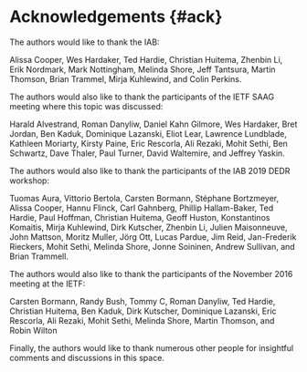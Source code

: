 # Acknowledgements {#ack}

The authors would like to thank the IAB:

Alissa Cooper,
Wes Hardaker,
Ted Hardie,
Christian Huitema,
Zhenbin Li,
Erik Nordmark,
Mark Nottingham,
Melinda Shore,
Jeff Tantsura,
Martin Thomson,
Brian Trammel,
Mirja Kuhlewind, and
Colin Perkins.

The authors would also like to thank the participants of the IETF SAAG
meeting where this topic was discussed:

Harald Alvestrand,
Roman Danyliw,
Daniel Kahn Gilmore, 
Wes Hardaker, 
Bret Jordan, 
Ben Kaduk, 
Dominique Lazanski, 
Eliot Lear, 
Lawrence Lundblade, 
Kathleen Moriarty,
Kirsty Paine, 
Eric Rescorla, 
Ali Rezaki, 
Mohit Sethi,
Ben Schwartz, 
Dave Thaler,
Paul Turner, 
David Waltemire,  and
Jeffrey Yaskin.

The authors would also like to thank the participants of the IAB 2019 DEDR
workshop:

Tuomas Aura,
Vittorio Bertola,
Carsten Bormann,
Stéphane Bortzmeyer,
Alissa Cooper,
Hannu Flinck,
Carl Gahnberg,
Phillip Hallam-Baker,
Ted Hardie,
Paul Hoffman,
Christian Huitema,
Geoff Huston,
Konstantinos Komaitis,
Mirja Kuhlewind,
Dirk Kutscher,
Zhenbin Li,
Julien Maisonneuve,
John Mattson,
Moritz Muller,
Jörg Ott,
Lucas Pardue,
Jim Reid,
Jan-Frederik Rieckers,
Mohit Sethi,
Melinda Shore,
Jonne Soininen,
Andrew Sullivan, and
Brian Trammell.

The authors would also like to thank the participants of the November 2016
meeting at the IETF:

Carsten Bormann, 
Randy Bush,
Tommy C, 
Roman Danyliw,
Ted Hardie,
Christian Huitema, 
Ben Kaduk, 
Dirk Kutscher, 
Dominique Lazanski,
Eric Rescorla,
Ali Rezaki, 
Mohit Sethi,
Melinda Shore,
Martin Thomson, and
Robin Wilton

Finally, the authors would like to thank numerous other people for insightful
comments and discussions in this space.

